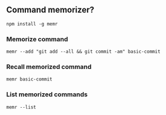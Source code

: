 ## Command memorizer?

```
npm install -g memr
```

### Memorize command
```
memr --add "git add --all && git commit -am" basic-commit
```


### Recall memorized command
```
memr basic-commit
```


### List memorized commands
```
memr --list
```